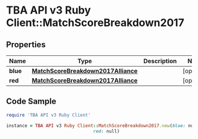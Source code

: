 # TBA API v3 Ruby Client::MatchScoreBreakdown2017

## Properties

Name | Type | Description | Notes
------------ | ------------- | ------------- | -------------
**blue** | [**MatchScoreBreakdown2017Alliance**](MatchScoreBreakdown2017Alliance.md) |  | [optional] 
**red** | [**MatchScoreBreakdown2017Alliance**](MatchScoreBreakdown2017Alliance.md) |  | [optional] 

## Code Sample

```ruby
require 'TBA API v3 Ruby Client'

instance = TBA API v3 Ruby Client::MatchScoreBreakdown2017.new(blue: null,
                                 red: null)
```


